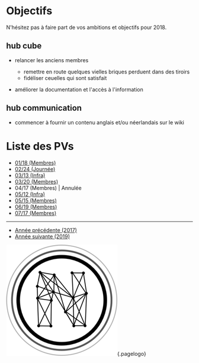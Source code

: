 <!-- TITLE: 2018 -->
<!-- SUBTITLE: Objectifs et réunions de 2018 -->

# Objectifs
N'hésitez pas à faire part de vos ambitions et objectifs pour 2018.

## hub cube

* relancer les anciens membres
	* remettre en route quelques vielles briques perduent dans des tiroirs
	* fidéliser ceuelles qui sont satisfait 

* améliorer la documentation et l'accès à l'information

## hub communication

* commencer à fournir un contenu anglais et/ou néerlandais sur le wiki

# Liste des PVs
* [01/18 (Membres)](2018/01-18)
* [02/24 (Journée)](2018/02-24)
* [03/13 (Infra)](2018/23-13-infra)
* [03/20 (Membres)](2018/03-20-membres)
* 04/17 (Membres) | Annulée
* [05/12 (Infra)](2018/05-12-infra)
* [05/15 (Membres)](2018/05-15-membres)
* [06/19 (Membres)](2018/06-19-membres)
* [07/17 (Membres)](2018/07-17-membres)

---

* [Année précédente (2017)](2017)
* [Année suivante (2019)](2019)



![Logo](/uploads/logo.png "Logo"){.pagelogo}